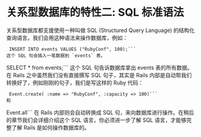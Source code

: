 # 关系型数据库的特性二: SQL 标准语法
关系型数据库都支援使用一种叫做 SQL (Structured Query Language) 的结构化查询语言。我们会用这种语法来操作数据库，例如：
```
 INSERT INTO events VALUES ("RubyConf", 100);```
这个 SQL 句会插入一笔数据到 `events` 表。
```
 SELECT * from events;```
这个 SQL 句告诉数据库拿出 events 表的所有数据。在 Rails 之中虽然我们没有直接撰写 SQL 句子，其实是 Rails 内部是自动帮我们转换好了，例如刚刚的句子，我们是写这样的 Ruby 代码：
```
 Event.create( :name => "RubyConf", :capacity => 100)```
和
```
 Event.all```
在 Rails 内部则会自动转换成 SQL 句，来向数据库进行操作。在稍后的章节我们会详细介绍这个 SQL 语言，你必须进一步了解 SQL 语言，才能够完整了解 Rails 是如何操作数据库的。

